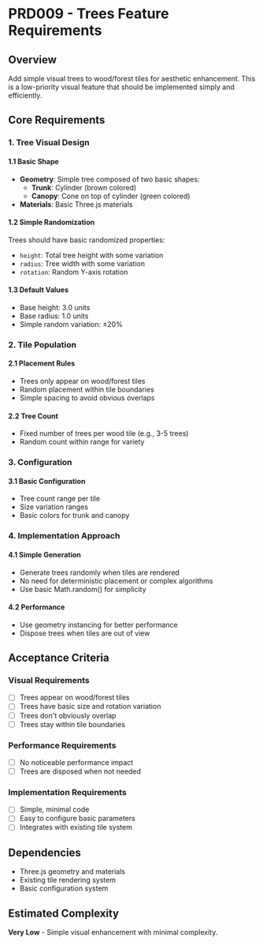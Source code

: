 # PRD009 - Trees Feature Requirements

## Overview
Add simple visual trees to wood/forest tiles for aesthetic enhancement. This is a low-priority visual feature that should be implemented simply and efficiently.

## Core Requirements

### 1. Tree Visual Design

#### 1.1 Basic Shape
- **Geometry**: Simple tree composed of two basic shapes:
  - **Trunk**: Cylinder (brown colored)
  - **Canopy**: Cone on top of cylinder (green colored)
- **Materials**: Basic Three.js materials

#### 1.2 Simple Randomization
Trees should have basic randomized properties:
- `height`: Total tree height with some variation
- `radius`: Tree width with some variation  
- `rotation`: Random Y-axis rotation

#### 1.3 Default Values
- Base height: 3.0 units
- Base radius: 1.0 units
- Simple random variation: ±20%

### 2. Tile Population

#### 2.1 Placement Rules
- Trees only appear on wood/forest tiles
- Random placement within tile boundaries
- Simple spacing to avoid obvious overlaps

#### 2.2 Tree Count
- Fixed number of trees per wood tile (e.g., 3-5 trees)
- Random count within range for variety

### 3. Configuration

#### 3.1 Basic Configuration
- Tree count range per tile
- Size variation ranges
- Basic colors for trunk and canopy

### 4. Implementation Approach

#### 4.1 Simple Generation
- Generate trees randomly when tiles are rendered
- No need for deterministic placement or complex algorithms
- Use basic Math.random() for simplicity

#### 4.2 Performance
- Use geometry instancing for better performance
- Dispose trees when tiles are out of view

## Acceptance Criteria

### Visual Requirements
- [ ] Trees appear on wood/forest tiles
- [ ] Trees have basic size and rotation variation
- [ ] Trees don't obviously overlap
- [ ] Trees stay within tile boundaries

### Performance Requirements
- [ ] No noticeable performance impact
- [ ] Trees are disposed when not needed

### Implementation Requirements
- [ ] Simple, minimal code
- [ ] Easy to configure basic parameters
- [ ] Integrates with existing tile system

## Dependencies
- Three.js geometry and materials
- Existing tile rendering system
- Basic configuration system

## Estimated Complexity
**Very Low** - Simple visual enhancement with minimal complexity.
